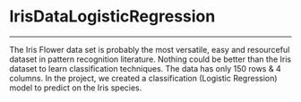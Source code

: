 # IrisDataLogisticRegression

--------------------------------------

The Iris Flower data set is probably the most versatile, easy and resourceful dataset in pattern recognition literature. Nothing could be better than the Iris dataset to learn classification techniques. The data has only 150 rows & 4 columns.
In the project, we created a classification (Logistic Regression) model to predict on the Iris species.
